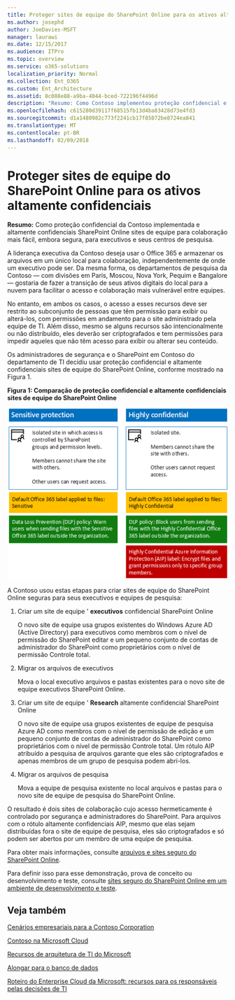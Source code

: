 ```yaml
---
title: Proteger sites de equipe do SharePoint Online para os ativos altamente confidenciais
ms.author: josephd
author: JoeDavies-MSFT
manager: laurawi
ms.date: 12/15/2017
ms.audience: ITPro
ms.topic: overview
ms.service: o365-solutions
localization_priority: Normal
ms.collection: Ent_O365
ms.custom: Ent_Architecture
ms.assetid: 8c088e88-a9ba-4044-bced-722196f4496d
description: "Resumo: Como Contoso implementou proteção confidencial e altamente confidenciais sites de equipe do SharePoint Online para mais fácil, ainda segura, colaboração para executivos e seus centros de pesquisa."
ms.openlocfilehash: c615280d39117f68515fb13d4ba83428d73e4fd3
ms.sourcegitcommit: d1a1480982c773f2241cb17f85072be8724ea841
ms.translationtype: MT
ms.contentlocale: pt-BR
ms.lasthandoff: 02/09/2018
---
```

# <a name="secure-sharepoint-online-team-sites-for-sensitive-and-highly-confidential-assets"></a>Proteger sites de equipe do SharePoint Online para os ativos altamente confidenciais

 **Resumo:** Como proteção confidencial da Contoso implementada e altamente confidenciais SharePoint Online sites de equipe para colaboração mais fácil, embora segura, para executivos e seus centros de pesquisa.
  
A liderança executiva da Contoso deseja usar o Office 365 e armazenar os arquivos em um único local para colaboração, independentemente de onde um executivo pode ser. Da mesma forma, os departamentos de pesquisa da Contoso — com divisões em Paris, Moscou, Nova York, Pequim e Bangalore — gostaria de fazer a transição de seus ativos digitais do local para a nuvem para facilitar o acesso e colaboração mais vulnerável entre equipes.
  
No entanto, em ambos os casos, o acesso a esses recursos deve ser restrito ao subconjunto de pessoas que têm permissão para exibir ou alterá-los, com permissões em andamento para o site administrado pela equipe de TI. Além disso, mesmo se alguns recursos são intencionalmente ou não distribuído, eles deverão ser criptografados e tem permissões para impedir aqueles que não têm acesso para exibir ou alterar seu conteúdo.
  
Os administradores de segurança e o SharePoint em Contoso do departamento de TI decidiu usar proteção confidencial e altamente confidenciais sites de equipe do SharePoint Online, conforme mostrado na Figura 1.
  
**Figura 1: Comparação de proteção confidencial e altamente confidenciais sites de equipe do SharePoint Online**

![Proteção com alto nível de confidencialidade para sites de equipe do SharePoint Online](images/Contoso_Poster/SP_Solution.png)
  
A Contoso usou estas etapas para criar sites de equipe do SharePoint Online seguras para seus executivos e equipes de pesquisa:
  
1. Criar um site de equipe ' **executivos** confidencial SharePoint Online
    
    O novo site de equipe usa grupos existentes do Windows Azure AD (Active Directory) para executivos como membros com o nível de permissão do SharePoint editar e um pequeno conjunto de contas de administrador do SharePoint como proprietários com o nível de permissão Controle total.
    
2. Migrar os arquivos de executivos
    
    Mova o local executivo arquivos e pastas existentes para o novo site de equipe executivos SharePoint Online.
    
3. Criar um site de equipe ' **Research** altamente confidencial SharePoint Online
    
    O novo site de equipe usa grupos existentes de equipe de pesquisa Azure AD como membros com o nível de permissão de edição e um pequeno conjunto de contas de administrador do SharePoint como proprietários com o nível de permissão Controle total. Um rótulo AIP atribuído a pesquisa de arquivos garante que eles são criptografados e apenas membros de um grupo de pesquisa podem abri-los.
    
4. Migrar os arquivos de pesquisa
    
    Mova a equipe de pesquisa existente no local arquivos e pastas para o novo site de equipe de pesquisa do SharePoint Online.
    
O resultado é dois sites de colaboração cujo acesso hermeticamente é controlado por segurança e administradores do SharePoint. Para arquivos com o rótulo altamente confidenciais AIP, mesmo que elas sejam distribuídas fora o site de equipe de pesquisa, eles são criptografados e só podem ser abertos por um membro de uma equipe de pesquisa.
  
Para obter mais informações, consulte [arquivos e sites seguro do SharePoint Online](https://docs.microsoft.com/microsoft-365-enterprise/secure-sharepoint-online-sites-and-files).
  
 Para definir isso para esse demonstração, prova de conceito ou desenvolvimento e teste, consulte [sites seguro do SharePoint Online em um ambiente de desenvolvimento e teste](https://docs.microsoft.com/microsoft-365-enterprise/secure-sharepoint-online-sites-dev-test).
  
## <a name="see-also"></a>Veja também

[Cenários empresariais para a Contoso Corporation](enterprise-scenarios-for-the-contoso-corporation.md)
  
[Contoso na Microsoft Cloud](contoso-in-the-microsoft-cloud.md)
  
[Recursos de arquitetura de TI do Microsoft](microsoft-cloud-it-architecture-resources.md)

[Alongar para o banco de dados](https://msdn.microsoft.com/library/dn935011.aspx)
  
[Roteiro do Enterprise Cloud da Microsoft: recursos para os responsáveis pelas decisões de TI](https://sway.com/FJ2xsyWtkJc2taRD)




